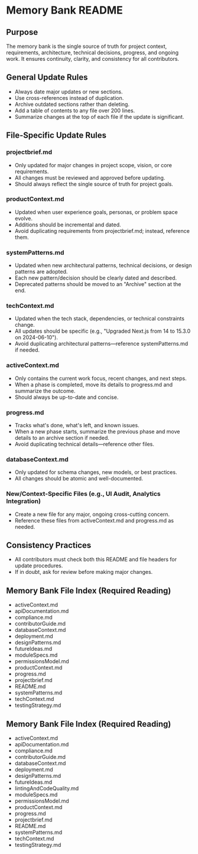 # Memory Bank README

## Purpose
The memory bank is the single source of truth for project context, requirements, architecture, technical decisions, progress, and ongoing work. It ensures continuity, clarity, and consistency for all contributors.

## General Update Rules
- Always date major updates or new sections.
- Use cross-references instead of duplication.
- Archive outdated sections rather than deleting.
- Add a table of contents to any file over 200 lines.
- Summarize changes at the top of each file if the update is significant.

## File-Specific Update Rules

### projectbrief.md
- Only updated for major changes in project scope, vision, or core requirements.
- All changes must be reviewed and approved before updating.
- Should always reflect the single source of truth for project goals.

### productContext.md
- Updated when user experience goals, personas, or problem space evolve.
- Additions should be incremental and dated.
- Avoid duplicating requirements from projectbrief.md; instead, reference them.

### systemPatterns.md
- Updated when new architectural patterns, technical decisions, or design patterns are adopted.
- Each new pattern/decision should be clearly dated and described.
- Deprecated patterns should be moved to an "Archive" section at the end.

### techContext.md
- Updated when the tech stack, dependencies, or technical constraints change.
- All updates should be specific (e.g., "Upgraded Next.js from 14 to 15.3.0 on 2024-06-10").
- Avoid duplicating architectural patterns—reference systemPatterns.md if needed.

### activeContext.md
- Only contains the current work focus, recent changes, and next steps.
- When a phase is completed, move its details to progress.md and summarize the outcome.
- Should always be up-to-date and concise.

### progress.md
- Tracks what's done, what's left, and known issues.
- When a new phase starts, summarize the previous phase and move details to an archive section if needed.
- Avoid duplicating technical details—reference other files.

### databaseContext.md
- Only updated for schema changes, new models, or best practices.
- All changes should be atomic and well-documented.

### New/Context-Specific Files (e.g., UI Audit, Analytics Integration)
- Create a new file for any major, ongoing cross-cutting concern.
- Reference these files from activeContext.md and progress.md as needed.

## Consistency Practices
- All contributors must check both this README and file headers for update procedures.
- If in doubt, ask for review before making major changes.

## Memory Bank File Index (Required Reading)
- activeContext.md
- apiDocumentation.md
- compliance.md
- contributorGuide.md
- databaseContext.md
- deployment.md
- designPatterns.md
- futureIdeas.md
- moduleSpecs.md
- permissionsModel.md
- productContext.md
- progress.md
- projectbrief.md
- README.md
- systemPatterns.md
- techContext.md
- testingStrategy.md

## Memory Bank File Index (Required Reading)
- activeContext.md
- apiDocumentation.md
- compliance.md
- contributorGuide.md
- databaseContext.md
- deployment.md
- designPatterns.md
- futureIdeas.md
- lintingAndCodeQuality.md
- moduleSpecs.md
- permissionsModel.md
- productContext.md
- progress.md
- projectbrief.md
- README.md
- systemPatterns.md
- techContext.md
- testingStrategy.md
